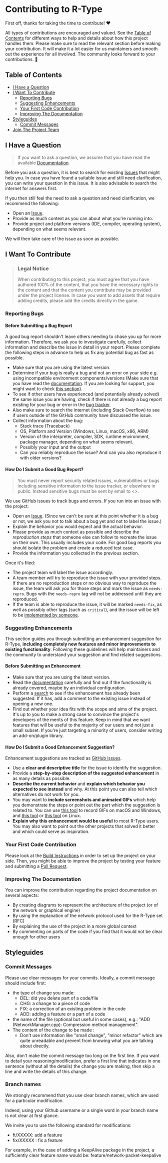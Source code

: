 # Contributing to R-Type

First off, thanks for taking the time to contribute! ❤️

All types of contributions are encouraged and valued. See the [Table of Contents](#table-of-contents) for different ways to help and details about how this project handles them. Please make sure to read the relevant section before making your contribution. It will make it a lot easier for us maintainers and smooth out the experience for all involved. The community looks forward to your contributions. 🎉

## Table of Contents

- [I Have a Question](#i-have-a-question)
- [I Want To Contribute](#i-want-to-contribute)
  - [Reporting Bugs](#reporting-bugs)
  - [Suggesting Enhancements](#suggesting-enhancements)
  - [Your First Code Contribution](#your-first-code-contribution)
  - [Improving The Documentation](#improving-the-documentation)
- [Styleguides](#styleguides)
  - [Commit Messages](#commit-messages)
- [Join The Project Team](#join-the-project-team)

## I Have a Question

> If you want to ask a question, we assume that you have read the available [Documentation](https://github.com/aureliancnx/R-Type/blob/main/Documentation/BuildInstructions.md).

Before you ask a question, it is best to search for existing [Issues](https://github.com/aureliancnx/R-Type/issues) that might help you. In case you have found a suitable issue and still need clarification, you can write your question in this issue. It is also advisable to search the internet for answers first.

If you then still feel the need to ask a question and need clarification, we recommend the following:

- Open an [Issue](https://github.com/aureliancnx/R-Type/issues/new).
- Provide as much context as you can about what you're running into.
- Provide project and platform versions (IDE, compiler, operating system), depending on what seems relevant.

We will then take care of the issue as soon as possible.

## I Want To Contribute

> ### Legal Notice
> When contributing to this project, you must agree that you have authored 100% of the content, that you have the necessary rights to the content and that the content you contribute may be provided under the project license.
> In case you want to add assets that require adding credits, please add the credits directly in the game.

### Reporting Bugs

<!-- omit in toc -->
#### Before Submitting a Bug Report

A good bug report shouldn't leave others needing to chase you up for more information. Therefore, we ask you to investigate carefully, collect information and describe the issue in detail in your report. Please complete the following steps in advance to help us fix any potential bug as fast as possible.

- Make sure that you are using the latest version.
- Determine if your bug is really a bug and not an error on your side e.g. using incompatible environment components/versions (Make sure that you have read the [documentation](https://github.com/aureliancnx/R-Type/blob/main/Documentation/BuildInstructions.md). If you are looking for support, you might want to check [this section](#i-have-a-question)).
- To see if other users have experienced (and potentially already solved) the same issue you are having, check if there is not already a bug report existing for your bug or error in the [bug tracker](https://github.com/aureliancnx/R-Typeissues?q=label%3Abug).
- Also make sure to search the internet (including Stack Overflow) to see if users outside of the GitHub community have discussed the issue.
- Collect information about the bug:
  - Stack trace (Traceback)
  - OS, Platform and Version (Windows, Linux, macOS, x86, ARM)
  - Version of the interpreter, compiler, SDK, runtime environment, package manager, depending on what seems relevant.
  - Possibly your input and the output
  - Can you reliably reproduce the issue? And can you also reproduce it with older versions?

<!-- omit in toc -->
#### How Do I Submit a Good Bug Report?

> You must never report security related issues, vulnerabilities or bugs including sensitive information to the issue tracker, or elsewhere in public. Instead sensitive bugs must be sent by email to <>.
<!-- You may add a PGP key to allow the messages to be sent encrypted as well. -->

We use GitHub issues to track bugs and errors. If you run into an issue with the project:

- Open an [Issue](https://github.com/aureliancnx/R-Type/issues/new). (Since we can't be sure at this point whether it is a bug or not, we ask you not to talk about a bug yet and not to label the issue.)
- Explain the behavior you would expect and the actual behavior.
- Please provide as much context as possible and describe the *reproduction steps* that someone else can follow to recreate the issue on their own. This usually includes your code. For good bug reports you should isolate the problem and create a reduced test case.
- Provide the information you collected in the previous section.

Once it's filed:

- The project team will label the issue accordingly.
- A team member will try to reproduce the issue with your provided steps. If there are no reproduction steps or no obvious way to reproduce the issue, the team will ask you for those steps and mark the issue as `needs-repro`. Bugs with the `needs-repro` tag will not be addressed until they are reproduced.
- If the team is able to reproduce the issue, it will be marked `needs-fix`, as well as possibly other tags (such as `critical`), and the issue will be left to be [implemented by someone](#your-first-code-contribution).

### Suggesting Enhancements

This section guides you through submitting an enhancement suggestion for R-Type, **including completely new features and minor improvements to existing functionality**. Following these guidelines will help maintainers and the community to understand your suggestion and find related suggestions.

#### Before Submitting an Enhancement

- Make sure that you are using the latest version.
- Read the [documentation](https://github.com/aureliancnx/R-Type/blob/main/Documentation/BuildInstructions.md) carefully and find out if the functionality is already covered, maybe by an individual configuration.
- Perform a [search](https://github.com/aureliancnx/R-Type/issues) to see if the enhancement has already been suggested. If it has, add a comment to the existing issue instead of opening a new one.
- Find out whether your idea fits with the scope and aims of the project. It's up to you to make a strong case to convince the project's developers of the merits of this feature. Keep in mind that we want features that will be useful to the majority of our users and not just a small subset. If you're just targeting a minority of users, consider writing an add-on/plugin library.

#### How Do I Submit a Good Enhancement Suggestion?

Enhancement suggestions are tracked as [GitHub issues](https://github.com/aureliancnx/R-Type/issues).

- Use a **clear and descriptive title** for the issue to identify the suggestion.
- Provide a **step-by-step description of the suggested enhancement** in as many details as possible.
- **Describe the current behavior** and **explain which behavior you expected to see instead** and why. At this point you can also tell which alternatives do not work for you.
- You may want to **include screenshots and animated GIFs** which help you demonstrate the steps or point out the part which the suggestion is related to. You can use [this tool](https://www.cockos.com/licecap/) to record GIFs on macOS and Windows, and [this tool](https://github.com/colinkeenan/silentcast) or [this tool](https://github.com/GNOME/byzanz) on Linux. <!-- this should only be included if the project has a GUI -->
- **Explain why this enhancement would be useful** to most R-Type users. You may also want to point out the other projects that solved it better and which could serve as inspiration.

### Your First Code Contribution

Please look at the [Build Instructions](https://github.com/aureliancnx/R-Type/blob/main/Documentation/BuildInstructions.md) in order to set up the project on your side.
Then, you might be able to improve the project by testing your feature and submitting a [Pull Request](https://github.com/aureliancnx/R-Type/pulls).

### Improving The Documentation

You can improve the contribution regarding the project documentation on several aspects:

- By creating diagrams to represent the architecture of the project (or of the network or graphical engine)
- By using the explanation of the network protocol used for the R-Type set (RFC)
- By explaining the use of the project in a more global context
- By commenting on parts of the code if you find that it would not be clear enough for other users

## Styleguides
### Commit Messages

Please use clear messages for your commits. Ideally, a commit message should include first:

- the type of change you made:
    - DEL: did you delete part of a code/file
    - CHG: a change to a piece of code
    - FIX: a correction of an existing problem in the code
    - ADD: adding a feature or a part of a code
- the name of the file (optional but useful in some cases), e.g.: "ADD (NetworkManager.cpp): Compression method management".
- The content of the change to be made :
    - Don't use information like "small change", "minor refactor" which are quite unreadable and prevent from knowing what you are talking about directly.

Also, don't make the commit message too long on the first line. If you want to detail your reasoning/modification, prefer a first line that indicates in one sentence (without all the details) the change you are making, then skip a line and write the details of this change.

### Branch names

We strongly recommend that you use clear branch names, which are used for a particular modification.

Indeed, using your Github username or a single word in your branch name is not clear at first glance.

We invite you to use the following standard for modifications:
- ft/XXXXX: add a feature 
- fix/XXXXX : fix a feature

For example, in the case of adding a KeepAlive package in the project, a sufficiently clear feature name would be: feature/network-packet-keepalive
